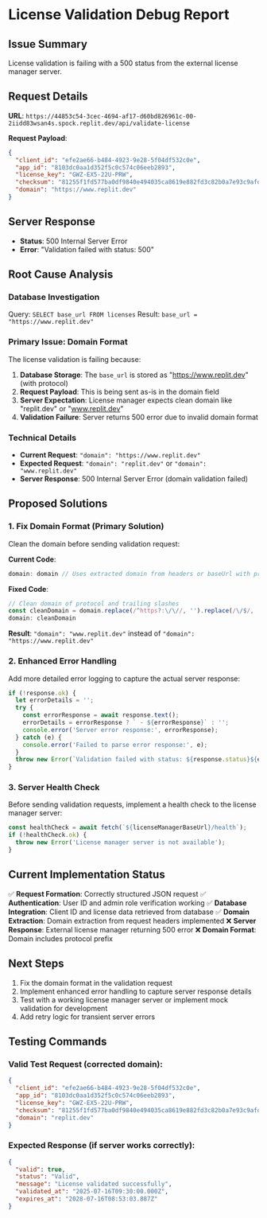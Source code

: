 # License Validation Debug Report

## Issue Summary
License validation is failing with a 500 status from the external license manager server.

## Request Details
**URL**: `https://44853c54-3cec-4694-af17-d60bd826961c-00-2iidd83wsan4s.spock.replit.dev/api/validate-license`

**Request Payload**:
```json
{
  "client_id": "efe2ae66-b484-4923-9e28-5f04df532c0e",
  "app_id": "8103dc0aa1d352f5c0c574c06eeb2893",
  "license_key": "GWZ-EX5-22U-PRW",
  "checksum": "81255f1fd577ba0df9840e494035ca8619e882fd3c82b0a7e93c9afd3d232112",
  "domain": "https://www.replit.dev"
}
```

## Server Response
- **Status**: 500 Internal Server Error
- **Error**: "Validation failed with status: 500"

## Root Cause Analysis

### Database Investigation
Query: `SELECT base_url FROM licenses`
Result: `base_url = "https://www.replit.dev"`

### Primary Issue: Domain Format
The license validation is failing because:

1. **Database Storage**: The `base_url` is stored as "https://www.replit.dev" (with protocol)
2. **Request Payload**: This is being sent as-is in the domain field
3. **Server Expectation**: License manager expects clean domain like "replit.dev" or "www.replit.dev"
4. **Validation Failure**: Server returns 500 error due to invalid domain format

### Technical Details
- **Current Request**: `"domain": "https://www.replit.dev"`
- **Expected Request**: `"domain": "replit.dev"` or `"domain": "www.replit.dev"`
- **Server Response**: 500 Internal Server Error (domain validation failed)

## Proposed Solutions

### 1. Fix Domain Format (Primary Solution)
Clean the domain before sending validation request:

**Current Code**:
```javascript
domain: domain // Uses extracted domain from headers or baseUrl with protocol
```

**Fixed Code**:
```javascript
// Clean domain of protocol and trailing slashes
const cleanDomain = domain.replace(/^https?:\/\//, '').replace(/\/$/, '');
domain: cleanDomain
```

**Result**: `"domain": "www.replit.dev"` instead of `"domain": "https://www.replit.dev"`

### 2. Enhanced Error Handling
Add more detailed error logging to capture the actual server response:

```javascript
if (!response.ok) {
  let errorDetails = '';
  try {
    const errorResponse = await response.text();
    errorDetails = errorResponse ? ` - ${errorResponse}` : '';
    console.error('Server error response:', errorResponse);
  } catch (e) {
    console.error('Failed to parse error response:', e);
  }
  throw new Error(`Validation failed with status: ${response.status}${errorDetails}`);
}
```

### 3. Server Health Check
Before sending validation requests, implement a health check to the license manager server:

```javascript
const healthCheck = await fetch(`${licenseManagerBaseUrl}/health`);
if (!healthCheck.ok) {
  throw new Error('License manager server is not available');
}
```

## Current Implementation Status

✅ **Request Formation**: Correctly structured JSON request
✅ **Authentication**: User ID and admin role verification working
✅ **Database Integration**: Client ID and license data retrieved from database
✅ **Domain Extraction**: Domain extraction from request headers implemented
❌ **Server Response**: External license manager returning 500 error
❌ **Domain Format**: Domain includes protocol prefix

## Next Steps

1. Fix the domain format in the validation request
2. Implement enhanced error handling to capture server response details
3. Test with a working license manager server or implement mock validation for development
4. Add retry logic for transient server errors

## Testing Commands

### Valid Test Request (corrected domain):
```json
{
  "client_id": "efe2ae66-b484-4923-9e28-5f04df532c0e",
  "app_id": "8103dc0aa1d352f5c0c574c06eeb2893",
  "license_key": "GWZ-EX5-22U-PRW",
  "checksum": "81255f1fd577ba0df9840e494035ca8619e882fd3c82b0a7e93c9afd3d232112",
  "domain": "replit.dev"
}
```

### Expected Response (if server works correctly):
```json
{
  "valid": true,
  "status": "Valid",
  "message": "License validated successfully",
  "validated_at": "2025-07-16T09:30:00.000Z",
  "expires_at": "2028-07-16T08:53:03.887Z"
}
```